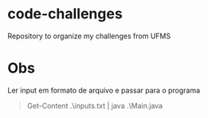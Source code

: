 # code-challenges
 Repository to organize my challenges from UFMS 

# Obs

Ler input em formato de arquivo e passar para o programa
> Get-Content .\inputs.txt | java .\Main.java